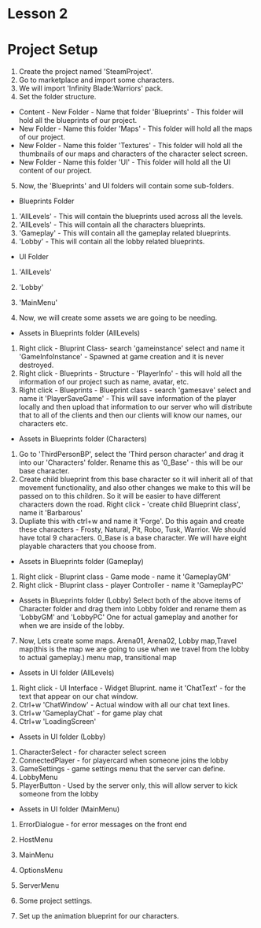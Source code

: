 # Lesson 2
# Project Setup

1. Create the project named 'SteamProject'.
2. Go to marketplace and import some characters. 
3. We will import 'Infinity Blade:Warriors' pack.
4. Set the folder structure. 
- Content - New Folder - Name that folder 'Blueprints' - This folder will hold all the blueprints of our project.
-   New Folder - Name this folder 'Maps' - This folder will hold all the maps of our project.
-   New Folder - Name this folder 'Textures' - This folder will hold all the thumbnails of our maps and characters of the character select screen.
-   New Folder - Name this folder 'UI' - This folder will hold all the UI content of our project.

5. Now, the 'Blueprints' and UI folders will contain some sub-folders. 
- Blueprints Folder 
1. 'AllLevels' - This will contain the blueprints used across all the levels. 
2. 'AllLevels' - This will contain all the characters blueprints.
3. 'Gameplay' - This will contain all the gameplay related blueprints.
4. 'Lobby' - This will contain all the lobby related blueprints.

- UI Folder

1. 'AllLevels'
2. 'Lobby'
3. 'MainMenu'


6. Now, we will create some assets we are going to be needing. 
- Assets in Blueprints folder (AllLevels) 
1. Right click - Bluprint Class- search 'gameinstance' select  and name it 'GameInfoInstance' - Spawned at game creation and it is never destroyed. 
2. Right click - Blueprints - Structure - 'PlayerInfo' - this will hold all the information of our project such as name, avatar, etc. 
3. Right click - Blueprints - Blueprint class - search 'gamesave' select and name it 'PlayerSaveGame' - This will save information of the player locally and then upload that information to our server who will distribute that to all of the clients and then our clients will know our names, our characters etc. 

- Assets in Blueprints folder (Characters) 
1. Go to 'ThirdPersonBP', select the 'Third person character' and drag it into our 'Characters' folder. Rename this as '0_Base' - this will be our base character.
2. Create child blueprint from this base character so it will inherit all of that movement functionality, and also other changes we make to this will be passed on to this children. So it will be easier to have different characters down the road. 
 Right click - 'create child Blueprint class', name it 'Barbarous'
3. Dupliate this with ctrl+w and name it 'Forge'. Do this again and create these characters - Frosty, Natural, Pit, Robo, Tusk, Warrior. We should have total 9 characters. 0_Base is a base character. We will have eight playable characters that you choose from. 

- Assets in Blueprints folder (Gameplay) 

1. Right click - Bluprint class - Game mode - name it 'GameplayGM'
2. Right click - Bluprint class - player Controller - name it 'GameplayPC'

- Assets in Blueprints folder (Lobby)
 Select both of the above items of Character folder and drag them into Lobby folder and rename them as 'LobbyGM' and 'LobbyPC' One for actual gameplay and another for when we are inside of the lobby. 

7. Now, Lets create some maps. 
 Arena01, Arena02, Lobby map,Travel map(this is the map we are going to use when we travel from the lobby to actual gameplay.) menu map, transitional map

- Assets in UI folder (AllLevels)
1. Right click - UI Interface - Widget Bluprint. name it 'ChatText' -  for the text that appear on our chat window. 
 2. Ctrl+w 'ChatWindow'  - Actual window with all our chat text lines.
 3. Ctrl+w 'GameplayChat' -  for game play chat
 4. Ctrl+w 'LoadingScreen'

- Assets in UI folder (Lobby)
1. CharacterSelect - for character select screen
2. ConnectedPlayer - for playercard when someone joins the lobby
3. GameSettings -   game settings menu that the server can define. 
4. LobbyMenu
5. PlayerButton -  Used by the server only, this will allow server to kick someone from the lobby

- Assets in UI folder (MainMenu)
1. ErrorDialogue - for error messages on the front end
2. HostMenu
3. MainMenu
4. OptionsMenu
5. ServerMenu


8. Some project settings.
9. Set up the animation blueprint for our characters.   